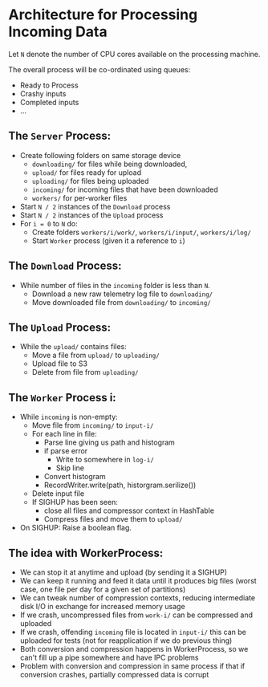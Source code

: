 Architecture for Processing Incoming Data
=========================================

Let `N` denote the number of CPU cores available on the processing machine.

The overall process will be co-ordinated using queues:
* Ready to Process
* Crashy inputs
* Completed inputs
* ...

The `Server` Process:
---------------------
*  Create following folders on same storage device
    * `downloading/`  for files while being downloaded,
    * `upload/`       for files ready for upload
    * `uploading/`    for files being uploaded
    * `incoming/`     for incoming files that have been downloaded
    * `workers/`      for per-worker files
*  Start `N / 2` instances of the `Download` process
*  Start `N / 2` instances of the `Upload` process
*  For `i = 0` to `N` do:
    * Create folders `workers/i/work/`, `workers/i/input/`, `workers/i/log/`
    * Start `Worker` process (given it a reference to `i`)

The `Download` Process:
-----------------------
* While number of files in the `incoming` folder is less than `N`.
    * Download a new raw telemetry log file to `downloading/`
    * Move downloaded file from `downloading/` to `incoming/`

The `Upload` Process:
---------------------
* While the `upload/` contains files:
    * Move a file from `upload/` to `uploading/`
    * Upload file to S3
    * Delete from file from `uploading/`

The `Worker` Process i:
-----------------------
* While `incoming` is non-empty:
    * Move file from `incoming/` to `input-i/`
    * For each line in file:
        * Parse line giving us path and histogram
        * if parse error
            * Write to somewhere in `log-i/`
            * Skip line
        * Convert histogram
        * RecordWriter.write(path, historgram.serilize())
    * Delete input file
    * If SIGHUP has been seen:
        * close all files and compressor context in HashTable
        * Compress files and move them to `upload/`
* On SIGHUP: Raise a boolean flag.


The idea with WorkerProcess:
----------------------------
* We can stop it at anytime and upload (by sending it a SIGHUP)
* We can keep it running and feed it data until it produces big files (worst
  case, one file per day for a given set of partitions)
* We can tweak number of compression contexts, reducing intermediate disk I/O
  in exchange for increased memory usage
* If we crash, uncompressed files from `work-i/` can be compressed and uploaded
* If we crash, offending `incoming` file is located in `input-i/` this can be
  uploaded for tests (not for reapplication if we do previous thing)
* Both conversion and compression happens in WorkerProcess, so we can't fill up
  a pipe somewhere and have IPC problems
* Problem with conversion and compression in same process if that if conversion
  crashes, partially compressed data is corrupt
